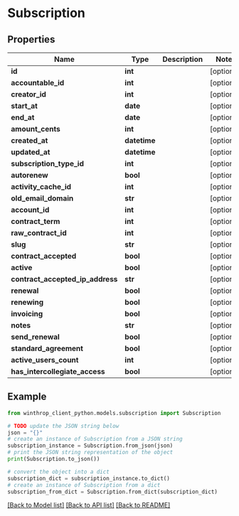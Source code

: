 # Subscription


## Properties

Name | Type | Description | Notes
------------ | ------------- | ------------- | -------------
**id** | **int** |  | [optional] 
**accountable_id** | **int** |  | [optional] 
**creator_id** | **int** |  | [optional] 
**start_at** | **date** |  | [optional] 
**end_at** | **date** |  | [optional] 
**amount_cents** | **int** |  | [optional] 
**created_at** | **datetime** |  | [optional] 
**updated_at** | **datetime** |  | [optional] 
**subscription_type_id** | **int** |  | [optional] 
**autorenew** | **bool** |  | [optional] 
**activity_cache_id** | **int** |  | [optional] 
**old_email_domain** | **str** |  | [optional] 
**account_id** | **int** |  | [optional] 
**contract_term** | **int** |  | [optional] 
**raw_contract_id** | **int** |  | [optional] 
**slug** | **str** |  | [optional] 
**contract_accepted** | **bool** |  | [optional] 
**active** | **bool** |  | [optional] 
**contract_accepted_ip_address** | **str** |  | [optional] 
**renewal** | **bool** |  | [optional] 
**renewing** | **bool** |  | [optional] 
**invoicing** | **bool** |  | [optional] 
**notes** | **str** |  | [optional] 
**send_renewal** | **bool** |  | [optional] 
**standard_agreement** | **bool** |  | [optional] 
**active_users_count** | **int** |  | [optional] 
**has_intercollegiate_access** | **bool** |  | [optional] 

## Example

```python
from winthrop_client_python.models.subscription import Subscription

# TODO update the JSON string below
json = "{}"
# create an instance of Subscription from a JSON string
subscription_instance = Subscription.from_json(json)
# print the JSON string representation of the object
print(Subscription.to_json())

# convert the object into a dict
subscription_dict = subscription_instance.to_dict()
# create an instance of Subscription from a dict
subscription_from_dict = Subscription.from_dict(subscription_dict)
```
[[Back to Model list]](../README.md#documentation-for-models) [[Back to API list]](../README.md#documentation-for-api-endpoints) [[Back to README]](../README.md)


